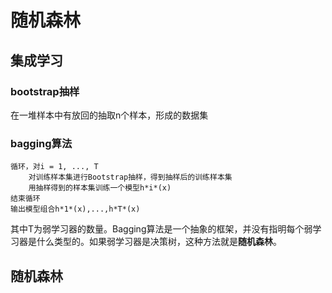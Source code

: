 # 随机森林

## 集成学习

### bootstrap抽样

在一堆样本中有放回的抽取n个样本，形成的数据集

### bagging算法

```
循环，对i = 1, ..., T
	对训练样本集进行Bootstrap抽样，得到抽样后的训练样本集
	用抽样得到的样本集训练一个模型h*i*(x)
结束循环
输出模型组合h*1*(x),...,h*T*(x)
```

其中T为弱学习器的数量。Bagging算法是一个抽象的框架，并没有指明每个弱学习器是什么类型的。如果弱学习器是决策树，这种方法就是**随机森林**。

## 随机森林


